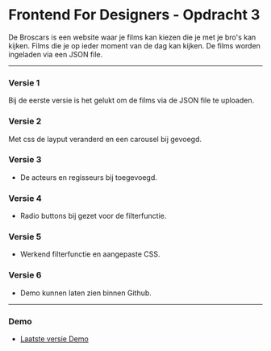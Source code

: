 # Frontend For Designers - Opdracht 3
De Broscars is een website waar je films kan kiezen die je met je bro's kan kijken. Films die je op ieder moment van de dag kan kijken. De films worden ingeladen via een JSON file.

---

### Versie 1
Bij de eerste versie is het gelukt om de films via de JSON file te uploaden.

### Versie 2
Met css de layput veranderd en een carousel bij gevoegd.
  
### Versie 3
- De acteurs en regisseurs bij toegevoegd.

### Versie 4
- Radio buttons bij gezet voor de filterfunctie.

### Versie 5
- Werkend filterfunctie en aangepaste CSS.

### Versie 6
- Demo kunnen laten zien binnen Github.
-----

### Demo

- [Laatste versie Demo](https://Mohammed1967.github.io/Frontend-For-Designers/Opdracht3/Movie%20database%20V7/FFD_Opdracht3_Versie_7)


